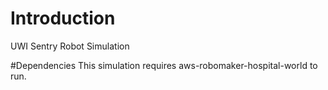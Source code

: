 # Introduction
UWI Sentry Robot Simulation

#Dependencies
This simulation requires aws-robomaker-hospital-world to run.
